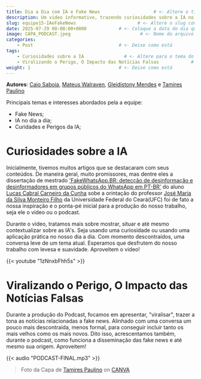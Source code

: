 ```yaml
---
title: Dia a Dia com IA e Fake News                    # <- Altere o título
description: Um video informativo, trazendo curiosidades sobre a IA no nosso dia a dia e um podcast trazendo um pouco mais sobre o assunto das Fake News. Um assunto bastante atual que, para alguns, causa bastante medo, mas que dentro do nosso conteúdo buscamos comentar sobre eles de forma mais leve e descontraida.   # <- Altere a descrição
slug: equipe15-IAeFakeNews                       # <- Altere o slug com equipeXX-temaprincipal
date: 2025-07-29 00:00:00+0000            # <- Coloque a data do dia que inseriu o conteúdo         
image: CAPA_PODCAST.jpeg                          # <- Nome do arquivo de imagem com a capa (adicione à pasta) 
categories:
    - Post                                # <- Deixe como está
tags:
    - Curiosidades sobre a IA               # <- Altere para o tema do vídeo
    - Viralizando o Perigo, O Impacto das Notícias Falsas            # <- Altere para o tema do episódio. Se for igual ao de cima, remova essa linha 
weight: 1                                 # <- Deixe como está
---
```


**Autores**: [Caio Saboia](caiorubems@gmail.com), [Mateus Walraven](mateuswalravenmw@gmail.com), [Gleidistony Mendes](gleidistonymendes@gmail.com) e [Tamires Paulino](tamirespaulino68@gmail.com) 

Principais temas e interesses abordados pela a equipe: 

 - Fake News;
 - IA no dia a dia;
 - Curidades e Perigos da IA;
  
# Curiosidades sobre a IA

Inicialmente, tivemos muitos artigos que se destacaram com seus conteúdos. De maneira geral, muito promissores, mas dentre eles a dissertação de mestrado ['FakeWhatsApp.BR: detecção de desinformação e desinformadores em grupos públicos do WhatsApp em PT-BR'](https://repositorio.ufc.br/handle/riufc/63379) do aluno [Lucas Cabral Carneiro da Cunha](https://www.escavador.com/sobre/6712681/lucas-cabral-carneiro-da-cunha) sobe a orintação do professor [José Maria da Silva Monteiro Filho](https://mdcc.ufc.br/pt/corpo-docente/jose-maria-da-silva-monteiro-filho/) da Universidade Federal do Ceará(UFC) foi de fato a nossa inspiração e o ponta-pé inicial para a produção do nosso trabalho, seja ele o vídeo ou o podcast.

Durante o vídeo, tratamos mais sobre mostrar, situar e até mesmo contextualizar sobre as IA's. Seja usando uma curiosidade ou usando uma aplicação prática no nosso dia a dia. Com momento descontraídos, uma conversa leve de um tema atual. Esperamos que desfrutem do nosso trabalho com levesa e suavidade. Aproveitem o video!

{{< youtube "1zNnxbFhh5s" >}}

# Viralizando o Perigo, O Impacto das Notícias Falsas
Durante a produção do Podcast, focamos em apresentar, "viralisar", trazer a tona as notícias relacionadas a fake news. Alinhado com uma conversa um pouco mais descontraida, menos formal, para conseguir incluir tanto os mais velhos como os mais novos. Dito isso, acrescentamos também, durante o podcast, como funciona a disseminação das fake news e até mesmo sua origem. Aproveitem!


{{< audio "PODCAST-FINAL.mp3" >}}

<!-- [Transcrição](transcript.txt) -->

> Foto da Capa de [Tamires Paulino](tamirespaulino68@gmail.com) on [CANVA](https://www.canva.com/pt_br/)
